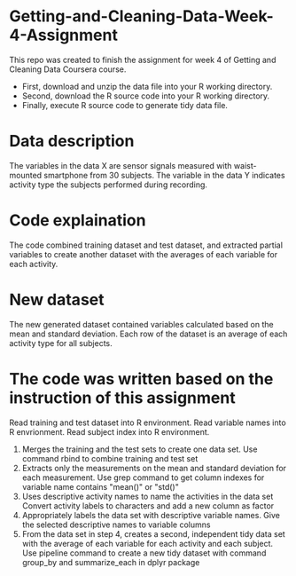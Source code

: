 # Getting-and-Cleaning-Data-Week-4-Assignment

This repo was created to finish the assignment for week 4 of Getting and Cleaning Data Coursera course.

  - First, download and unzip the data file into your R working directory.  
  - Second, download the R source code into your R working directory.
  - Finally, execute R source code to generate tidy data file.

# Data description

The variables in the data X are sensor signals measured with waist-mounted smartphone from 30 subjects. The variable in the data Y indicates activity type the subjects performed during recording.

# Code explaination

The code combined training dataset and test dataset, and extracted partial variables to create another dataset with the averages of each variable for each activity.

# New dataset

The new generated dataset contained variables calculated based on the mean and standard deviation. Each row of the dataset is an average of each activity type for all subjects.

# The code was written based on the instruction of this assignment

Read training and test dataset into R environment. Read variable names into R envrionment. Read subject index into R environment.

  1. Merges the training and the test sets to create one data set. Use command rbind to combine training and test set
  2. Extracts only the measurements on the mean and standard deviation for each measurement. Use grep command to get column indexes for variable name contains "mean()" or "std()"
  3. Uses descriptive activity names to name the activities in the data set Convert activity labels to characters and add a new column as factor
  4. Appropriately labels the data set with descriptive variable names. Give the selected descriptive names to variable columns
  5. From the data set in step 4, creates a second, independent tidy data set with the average of each variable for each activity and each subject. Use pipeline command to create      a new tidy dataset with command group_by and summarize_each in dplyr package
